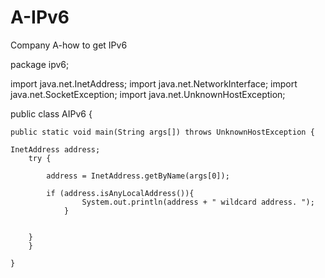 # A-IPv6
Company A-how to get IPv6


package ipv6;

import java.net.InetAddress;
import java.net.NetworkInterface;
import java.net.SocketException;
import java.net.UnknownHostException;

public class AIPv6 {

	public static void main(String args[]) throws UnknownHostException {
	
	InetAddress address;
        try {

		    address = InetAddress.getByName(args[0]);
		    
		    if (address.isAnyLocalAddress()){
					System.out.println(address + " wildcard address. ");
				}


        }
	    }
	    
	}
